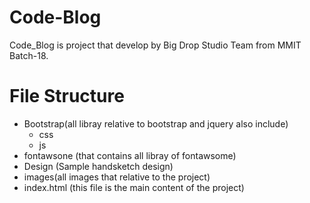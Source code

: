 # Code-Blog
Code_Blog is project that develop by Big Drop Studio Team from MMIT Batch-18.


# File Structure

  - Bootstrap(all libray relative to bootstrap and jquery also include)
    - css
    - js
  - fontawsone (that contains all libray of fontawsome)
  - Design (Sample handsketch design)
  - images(all images that relative to the project)
  - index.html (this file is the main content of the project)
